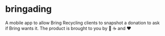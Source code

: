 # bringading
A mobile app to allow Bring Recycling clients to snapshot a donation to ask if Bring wants it.
The product is brought to you by :pizza: :coffee: and :heart:

